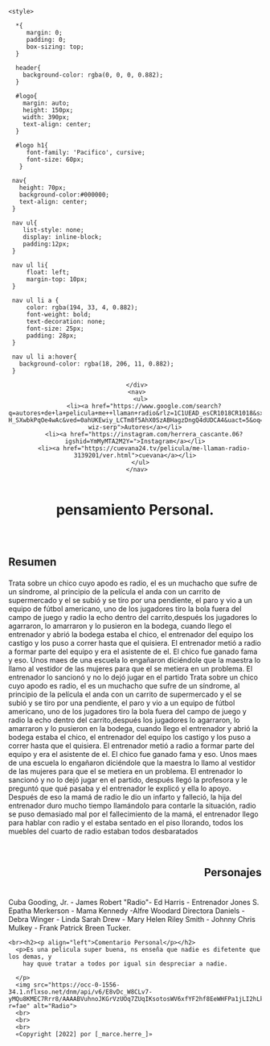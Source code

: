 <!DOCTYPE html>
<html>
    <head>
        <link rel="icon" href="s1.jpg">
    </head>
  <head>
    <meta charset="utf-8" />
    <title> Me llaman Radio</title>

    <style>

      *{
         margin: 0;
         padding: 0;
         box-sizing: top;
      }

      header{
        background-color: rgba(0, 0, 0, 0.882);
      }

      #logo{
        margin: auto;
        height: 150px;
        width: 390px;
        text-align: center;
      }

      #logo h1{
         font-family: 'Pacifico', cursive;
         font-size: 60px;
       }

     nav{
       height: 70px;
       background-color:#000000;
       text-align: center;
     }

     nav ul{
        list-style: none;
        display: inline-block;
        padding:12px;
     }

     nav ul li{
         float: left;
         margin-top: 10px;
     }

     nav ul li a {
         color: rgba(194, 33, 4, 0.882);
         font-weight: bold;
         text-decoration: none;
         font-size: 25px;
         padding: 28px;
     }

     nav ul li a:hover{
       background-color: rgba(18, 206, 11, 0.882);
     }

   </style>

 </head>

 <body>

  <header>
     <div id="logo">
        
     </div>
     <nav>
       <ul>
         <li><a href="https://www.google.com/search?q=autores+de+la+pelicula+me++llaman+radio&rlz=1C1UEAD_esCR1018CR1018&sxsrf=ALiCzsahJPV15Y9NocRDJ_SmsMWzykRCIQ%3A1660510364523&ei=nGD5YrK-H_SXwbkPqOe4wAc&ved=0ahUKEwiy_LCTm8f5AhX0SzABHagzDngQ4dUDCA4&uact=5&oq=autores+de+la+pelicula+me++llaman+radio&gs_lcp=Cgxnd3Mtd2l6LXNlcnAQAzoHCAAQRxCwA0oECEEYAEoECEYYAFDPLliPPGDoP2gCcAF4AYABswSIAeoOkgELMC4xLjIuMi4wLjGYAQCgAQHIAQjAAQE&sclient=gws-wiz-serp">Autores</a></li>
         <li><a href="https://instagram.com/herrera_cascante.06?igshid=YmMyMTA2M2Y=">Instagram</a></li>
         <li><a href="https://cuevana24.tv/pelicula/me-llaman-radio-3139201/ver.html">cuevana</a></li>
       </ul>
     </nav>
   </header>
 </body>
 <body>
     </div>
    <h1><p><center> pensamiento Personal.</center></p></h1>
    <br><h2><p align="left">Resumen</p></h2>
         <p>
            Trata sobre un chico cuyo apodo es radio, el es un muchacho que sufre de un síndrome, al principio de la película el anda con un carrito de supermercado 
            y el se subió y se tiro por una pendiente, el paro y vio a un equipo de fútbol americano, uno de los jugadores tiro la bola fuera del campo de juego 
            y radio la echo dentro del carrito,después los jugadores lo agarraron, lo amarraron y lo pusieron en la bodega, cuando llego el entrenador y abrió la bodega estaba el chico, el entrenador del equipo los castigo y los puso a correr hasta que el quisiera.
            El entrenador metió a radio a formar parte del equipo y era el asistente de el. El chico fue ganado fama y eso.
            Unos maes de una escuela lo engañaron diciéndole que la maestra lo llamo al vestidor de las mujeres para que el se metiera en un problema.
            El entrenador lo sancionó y no lo dejó jugar en el partido 
            Trata sobre un chico cuyo apodo es radio, el es un muchacho que sufre de un síndrome, al principio de la película el anda con un carrito de supermercado y el se subió y se tiro por una pendiente, el paro y vio a un equipo de fútbol americano, 
            uno de los jugadores tiro la bola fuera del campo de juego y radio la echo dentro del carrito,después los jugadores lo agarraron, lo amarraron y lo pusieron en la bodega, cuando llego el entrenador y abrió la bodega estaba el chico, el entrenador del equipo los castigo y los puso a correr hasta que el quisiera.
            El entrenador metió a radio a formar parte del equipo y era el asistente de el. El chico fue ganado fama y eso.
            Unos maes de una escuela lo engañaron diciéndole que la maestra lo llamo al vestidor de las mujeres para que el se metiera en un problema.
            El entrenador lo sancionó y no lo dejó jugar en el partido, después llegó la profesora y le preguntó que qué pasaba y el entrenador le explicó y ella lo apoyo.
            Después de eso la mamá de radio le dio un infarto y falleció, la hija del entrenador duro mucho tiempo llamándolo para contarle la situación, radio se puso demasiado mal por el fallecimiento de la mamá, el entrenador llego para hablar con radio y el estaba sentado en el piso llorando, todos los muebles del cuarto de radio estaban todos desbaratados
         </p>
    <br><h2><p align="right">Personajes</p></h2>
        <br<p>
          <br>Cuba Gooding, Jr. - James Robert "Radio"- Ed Harris - Entrenador Jones
            S. Epatha Merkerson - Mama Kennedy -Alfre Woodard Directora Daniels -Debra Winger - Linda Sarah Drew - Mary Helen
            Riley Smith - Johnny Chris Mulkey - Frank Patrick Breen Tucker.
        </p>

    <br><h2><p align="left">Comentario Personal</p></h2>
      <p>Es una pelicula super buena, ns enseña que nadie es difetente que los demas, y 
        hay quue tratar a todos por igual sin despreciar a nadie.
      
      </p>
      <img src="https://occ-0-1556-34.1.nflxso.net/dnm/api/v6/E8vDc_W8CLv7-yMQu8KMEC7Rrr8/AAAABVuhnoJKGrVzUOq7ZUqIKsotosWV6xfYF2hf8EeWHFPa1jLI2hLkrjOYbBydIJ1HNrUdP95sMFkNse1VRGctN0DYxy7whT5RF0ap.jpg?r=fae" alt="Radio">
      <br>
      <br>
      <br>
      «Copyright [2022] por [_marce.herre_]»
 </body>
 
</html>


